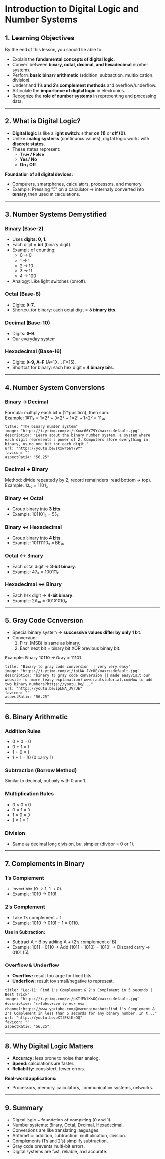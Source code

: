 # Introduction to Digital Logic and Number Systems

## 1. Learning Objectives

By the end of this lesson, you should be able to:

- Explain the **fundamental concepts of digital logic**.
- Convert between **binary, octal, decimal, and hexadecimal** number systems.
- Perform **basic binary arithmetic** (addition, subtraction, multiplication, division).
- Understand **1’s and 2’s complement methods** and overflow/underflow.
- Articulate the **importance of digital logic** in electronics.
- Recognize the **role of number systems** in representing and processing data.

---

## 2. What is Digital Logic?

- **Digital logic** is like a **light switch**: either **on (1)** or **off (0)**.
- Unlike **analog systems** (continuous values), digital logic works with **discrete states**.
- These states represent:
    - **True / False**
    - **Yes / No**
    - **On / Off**

**Foundation of all digital devices:**

- Computers, smartphones, calculators, processors, and memory.
- Example: Pressing "5" on a calculator → internally converted into **binary**, then used in calculations.

---

## 3. Number Systems Demystified

### Binary (Base-2)

- Uses **digits: 0, 1**.
- Each digit = **bit** (binary digit).
- Example of counting:
    - 0 → 0
    - 1 → 1
    - 2 → 10
    - 3 → 11
    - 4 → 100
- Analogy: Like light switches (on/off).

### Octal (Base-8)

- Digits: **0–7**.
- Shortcut for binary: each octal digit = **3 binary bits**.

### Decimal (Base-10)

- Digits: **0–9**.
- Our everyday system.

### Hexadecimal (Base-16)

- Digits: **0–9, A–F** (A=10 … F=15).
- Shortcut for binary: each hex digit = **4 binary bits**.

---

## 4. Number System Conversions

### Binary → Decimal

Formula: multiply each bit × (2^position), then sum.  
Example: 1011₂ = 1×2³ + 0×2² + 1×2¹ + 1×2⁰ = 11₁₀
```embed
title: "The binary number system"
image: "https://i.ytimg.com/vi/sXxwr66Y79Y/maxresdefault.jpg"
description: "Learn about the binary number system, a system where each digit represents a power of 2. Computers store everything in binary, using one bit for each digit."
url: "https://youtu.be/sXxwr66Y79Y"
favicon: ""
aspectRatio: "56.25"
```

### Decimal → Binary

Method: divide repeatedly by 2, record remainders (read bottom → top).  
Example: 13₁₀ = 1101₂

### Binary ↔ Octal

- Group binary into **3 bits**.
- Example: 101101₂ = 55₈

### Binary ↔ Hexadecimal

- Group binary into **4 bits**.
- Example: 10111110₂ = BE₁₆
### Octal ↔ Binary

- Each octal digit → **3-bit binary**.
- Example: 47₈ = 100111₂

### Hexadecimal ↔ Binary

- Each hex digit → **4-bit binary**.
- Example: 2A₁₆ = 00101010₂

---

## 5. Gray Code Conversion

- Special binary system → **successive values differ by only 1 bit**.
- Conversion:
    1. First (MSB) is same as binary.
    2. Each next bit = binary bit XOR previous binary bit.

Example: Binary 10110 → Gray = 11101
```embed
title: "Binary to gray code conversion  | very very easy"
image: "https://i.ytimg.com/vi/ipLNA_JVrUE/maxresdefault.jpg"
description: "binary to gray code conversion || made easyvisit our website for more (easy explanation) www.raulstutorial.comHow to add two binary numbers?https://youtu.be/..."
url: "https://youtu.be/ipLNA_JVrUE"
favicon: ""
aspectRatio: "56.25"
```

---

## 6. Binary Arithmetic

### Addition Rules

- 0 + 0 = 0
- 0 + 1 = 1
- 1 + 0 = 1
- 1 + 1 = 10 (0 carry 1)

### Subtraction (Borrow Method)

Similar to decimal, but only with 0 and 1.

### Multiplication Rules

- 0 × 0 = 0
- 0 × 1 = 0
- 1 × 0 = 0
- 1 × 1 = 1

### Division

- Same as decimal long division, but simpler (divisor = 0 or 1).

---

## 7. Complements in Binary

### 1’s Complement

- Invert bits (0 → 1, 1 → 0).
- Example: 1010 → 0101.

### 2’s Complement

- Take 1’s complement + 1.
- Example: 1010 → 0101 + 1 = 0110.

**Use in Subtraction:**

- Subtract A – B by adding A + (2’s complement of B).
- Example: 1011 – 0110 → Add (1011 + 1010) = 10101 → Discard carry → 0101 (5).

### Overflow & Underflow

- **Overflow:** result too large for fixed bits.
- **Underflow:** result too small/negative to represent.
```embed
title: "Lec-11: Find 1's Complement & 2's Complement in 5 seconds | Best Trick"
image: "https://i.ytimg.com/vi/pXIfEklKsOQ/maxresdefault.jpg"
description: "👉Subscribe to our new channel:https://www.youtube.com/@varunainashotsFind 1's Complement & 2's Complement in less than 5 seconds for any binary number. In t..."
url: "https://youtu.be/pXIfEklKsOQ"
favicon: ""
aspectRatio: "56.25"
```

---

## 8. Why Digital Logic Matters

- **Accuracy:** less prone to noise than analog.
- **Speed:** calculations are faster.
- **Reliability:** consistent, fewer errors.

**Real-world applications:**

- Processors, memory, calculators, communication systems, networks.

---

## 9. Summary

- Digital logic = foundation of computing (0 and 1).
- Number systems: Binary, Octal, Decimal, Hexadecimal.
- Conversions are like translating languages.
- Arithmetic: addition, subtraction, multiplication, division.
- Complements (1’s and 2’s) simplify subtraction.
- Gray code prevents multi-bit errors.
- Digital systems are fast, reliable, and accurate.